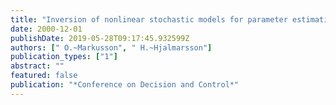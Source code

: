 ```yaml
---
title: "Inversion of nonlinear stochastic models for parameter estimation"
date: 2000-12-01
publishDate: 2019-05-28T09:17:45.932599Z
authors: [" O.~Markusson", " H.~Hjalmarsson"]
publication_types: ["1"]
abstract: ""
featured: false
publication: "*Conference on Decision and Control*"
---
```


